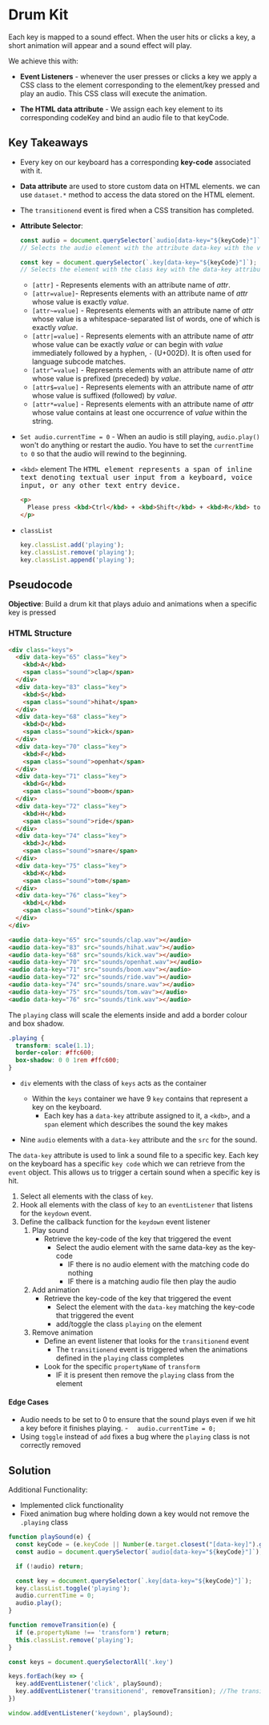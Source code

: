 # Drum Kit

Each key is mapped to a sound effect. When the user hits or clicks a key, a short animation will appear and a sound effect will play.

We achieve this with:
 * **Event Listeners** - whenever the user presses or clicks a key we apply a CSS class to the element corresponding to the element/key pressed and play an audio. This CSS class will execute the animation.

 * **The HTML data attribute** - We assign each key element to its corresponding codeKey and bind an audio file to that keyCode.

## Key Takeaways

* Every key on our keyboard has a corresponding **key-code** associated with it.

* **Data attribute** are used to store custom data on HTML elements. we can use `dataset.*` method to access the data stored on the HTML element.

* The `transitionend` event is fired when a CSS transition has completed.

* **Attribute Selector**:

  ```javascript
  const audio = document.querySelector(`audio[data-key="${keyCode}"]`);
  // Selects the audio element with the attribute data-key with the value of keyCode
  ```

  ```javascript
  const key = document.querySelector(`.key[data-key="${keyCode}"]`);
  // Selects the element with the class key with the data-key attribute of the value of keyCode
  ```

  * `[attr]` - Represents elements with an attribute name of *attr*.
  * `[attr=value]`- Represents elements with an attribute name of *attr* whose value is exactly *value*.
  * `[attr~=value]` - Represents elements with an attribute name of *attr* whose value is a whitespace-separated list of words, one of which is exactly *value*.
  * `[attr|=value]` - Represents elements with an attribute name of *attr* whose value can be exactly *value* or can begin with *value* immediately followed by a hyphen, `-` (U+002D). It is often used for language subcode matches.
  * `[attr^=value]` - Represents elements with an attribute name of *attr* whose value is prefixed (preceded) by *value*.
  * `[attr$=value]` - Represents elements with an attribute name of *attr* whose value is suffixed (followed) by *value*.
  * `[attr*=value]` - Represents elements with an attribute name of *attr* whose value contains at least one occurrence of *value* within the string.

* `Set audio.currentTime = 0` - When an audio is still playing, `audio.play()` won't do anything or restart the audio. You have to set the `currentTime to 0` so that the audio will rewind to the beginning.

* `<kbd>` element
  The <kbd> HTML element represents a span of inline text denoting textual user input from a keyboard, voice input, or any other text entry device.

  ```html
  <p>
    Please press <kbd>Ctrl</kbd> + <kbd>Shift</kbd> + <kbd>R</kbd> to re-render an MDN page.
  </p>
  ```

* `classList`

  ```javascript
  key.classList.add('playing');
  key.classList.remove('playing');
  key.classList.append('playing');
  ```

## Pseudocode
**Objective**: Build a drum kit that plays aduio and animations when a specific key is pressed

### HTML Structure

```html
<div class="keys">
  <div data-key="65" class="key">
    <kbd>A</kbd>
    <span class="sound">clap</span>
  </div>
  <div data-key="83" class="key">
    <kbd>S</kbd>
    <span class="sound">hihat</span>
  </div>
  <div data-key="68" class="key">
    <kbd>D</kbd>
    <span class="sound">kick</span>
  </div>
  <div data-key="70" class="key">
    <kbd>F</kbd>
    <span class="sound">openhat</span>
  </div>
  <div data-key="71" class="key">
    <kbd>G</kbd>
    <span class="sound">boom</span>
  </div>
  <div data-key="72" class="key">
    <kbd>H</kbd>
    <span class="sound">ride</span>
  </div>
  <div data-key="74" class="key">
    <kbd>J</kbd>
    <span class="sound">snare</span>
  </div>
  <div data-key="75" class="key">
    <kbd>K</kbd>
    <span class="sound">tom</span>
  </div>
  <div data-key="76" class="key">
    <kbd>L</kbd>
    <span class="sound">tink</span>
  </div>
</div>

<audio data-key="65" src="sounds/clap.wav"></audio>
<audio data-key="83" src="sounds/hihat.wav"></audio>
<audio data-key="68" src="sounds/kick.wav"></audio>
<audio data-key="70" src="sounds/openhat.wav"></audio>
<audio data-key="71" src="sounds/boom.wav"></audio>
<audio data-key="72" src="sounds/ride.wav"></audio>
<audio data-key="74" src="sounds/snare.wav"></audio>
<audio data-key="75" src="sounds/tom.wav"></audio>
<audio data-key="76" src="sounds/tink.wav"></audio>
```



The `playing` class will scale the elements inside and add a border colour and box shadow.

```css
.playing {
  transform: scale(1.1);
  border-color: #ffc600;
  box-shadow: 0 0 1rem #ffc600;
}
```



* `div` elements with the class of `keys` acts as the container

  * Within the `keys` container we have 9 `key` contains that represent a key on the keyboard.
    * Each key has a `data-key` attribute assigned to it, a `<kdb>`, and a `span` element which describes the sound the key makes

* Nine `audio` elements with a `data-key` attribute and the `src` for the sound.



The `data-key` attribute is used to link a sound file to a specific key. Each key on the keyboard has a specific `key code`  which we can retrieve from the `event` object. This allows us to trigger a certain sound when a specific key is hit.



1. Select all elements with the class of `key`.
2. Hook all elements with the class of `key` to an `eventListener` that listens for the `keydown` event.
3. Define the callback function for the `keydown` event listener
   1. Play sound
      * Retrieve the key-code of the key that triggered the event
        * Select the audio element with the same data-key as the key-code
          * IF there is no audio element with the matching code do nothing
          * IF there is a matching audio file then play the audio
   2. Add animation
      * Retrieve the key-code of the key that triggered the event
        * Select the element with the `data-key` matching the key-code that triggered the event
        * add/toggle the class `playing` on the element
   3. Remove animation
      * Define an event listener that looks for the `transitionend` event
        * The `transitionend` event is triggered when the animations defined in the `playing` class completes
      * Look for the specific `propertyName` of `transform`
        * IF it is present then remove the `playing` class from the element

#### Edge Cases

* Audio needs to be set to 0 to ensure that the sound plays even if we hit a key before it finishes playing. - `  audio.currentTime = 0;`
* Using `toggle` instead of `add` fixes a bug where the `playing` class is not correctly removed

## Solution

Additional Functionality:

* Implemented click functionality
* Fixed animation bug where holding down a key would not remove the `.playing` class

```javascript
function playSound(e) {
  const keyCode = (e.keyCode || Number(e.target.closest("[data-key]").getAttribute('data-key')));
  const audio = document.querySelector(`audio[data-key="${keyCode}"]`);

  if (!audio) return;

  const key = document.querySelector(`.key[data-key="${keyCode}"]`);
  key.classList.toggle('playing');
  audio.currentTime = 0;
  audio.play();
}

function removeTransition(e) {
  if (e.propertyName !== 'transform') return;
  this.classList.remove('playing');
}

const keys = document.querySelectorAll('.key')

keys.forEach(key => {
  key.addEventListener('click', playSound);
  key.addEventListener('transitionend', removeTransition); //The transition
})

window.addEventListener('keydown', playSound);
```

